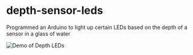 # depth-sensor-leds
Programmed an Arduino to light up certain LEDs based on the depth of a sensor in a glass of water


![Demo of Depth LEDs](depth-leds.gif)
